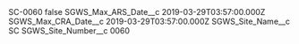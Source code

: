 <?xml version="1.0" encoding="UTF-8"?>
<CustomMetadata xmlns="http://soap.sforce.com/2006/04/metadata" xmlns:xsi="http://www.w3.org/2001/XMLSchema-instance" xmlns:xsd="http://www.w3.org/2001/XMLSchema">
    <label>SC-0060</label>
    <protected>false</protected>
    <values>
        <field>SGWS_Max_ARS_Date__c</field>
        <value xsi:type="xsd:dateTime">2019-03-29T03:57:00.000Z</value>
    </values>
    <values>
        <field>SGWS_Max_CRA_Date__c</field>
        <value xsi:type="xsd:dateTime">2019-03-29T03:57:00.000Z</value>
    </values>
    <values>
        <field>SGWS_Site_Name__c</field>
        <value xsi:type="xsd:string">SC</value>
    </values>
    <values>
        <field>SGWS_Site_Number__c</field>
        <value xsi:type="xsd:string">0060</value>
    </values>
</CustomMetadata>

